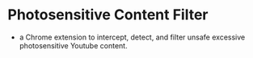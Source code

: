 # Photosensitive Content Filter
- a Chrome extension to intercept, detect, and filter unsafe excessive photosensitive Youtube content.

 
